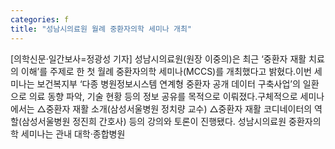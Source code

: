 ```yaml
---
categories: f
title: "성남시의료원 월례 중환자의학 세미나 개최"
---
```

[의학신문·일간보사=정광성 기자] 성남시의료원(원장 이중의)은 최근 ‘중환자 재활 치료의 이해’를 주제로 한 첫 월례 중환자의학 세미나(MCCS)를 개최했다고 밝혔다.이번 세미나는 보건복지부 ‘다종 병원정보시스템 연계형 중환자 공개 데이터 구축사업’의 일환으로 의료 동향 파악, 기술 현황 등의 정보 공유를 목적으로 이뤄졌다.구체적으로 세미나에서는 △중환자 재활 소개(삼성서울병원 정치량 교수) △중환자 재활 코디네이터의 역할(삼성서울병원 정진희 간호사) 등의 강의와 토론이 진행됐다. 성남시의료원 중환자의학 세미나는 관내 대학·종합병원